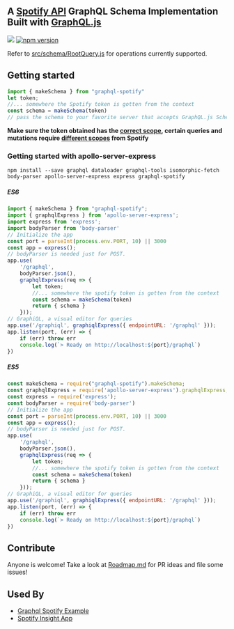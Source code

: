 ## A [Spotify API](https://beta.developer.spotify.com/documentation/web-api/reference/) GraphQL Schema Implementation Built with [GraphQL.js](https://github.com/graphql/graphql-js)
![](https://travis-ci.org/goldensunliu/graphql-spotify.svg?branch=master)
[![npm version](https://badge.fury.io/js/graphql-spotify.svg)](https://badge.fury.io/js/graphql-spotify)

Refer to [src/schema/RootQuery.js](src/schema/RootQuery.js) for operations currently supported.
## Getting started
```javascript
import { makeSchema } from "graphql-spotify"
let token;
//... somewhere the Spotify token is gotten from the context
const schema = makeSchema(token)
// pass the schema to your favorite server that accepts GraphQL.js Schemas
```
**Make sure the token obtained has the [correct scope](https://beta.developer.spotify.com/documentation/general/guides/scopes/), certain queries and mutations require [different scopes](https://beta.developer.spotify.com/documentation/general/guides/scopes/) from Spotify**
### Getting started with apollo-server-express
`npm install --save graphql dataloader graphql-tools isomorphic-fetch body-parser apollo-server-express express graphql-spotify`

##### ES6
```javascript
import { makeSchema } from "graphql-spotify";
import { graphqlExpress } from 'apollo-server-express';
import express from 'express';
import bodyParser from 'body-parser'
// Initialize the app
const port = parseInt(process.env.PORT, 10) || 3000
const app = express();
// bodyParser is needed just for POST.
app.use(
    '/graphql',
    bodyParser.json(),
    graphqlExpress(req => {
        let token;
        //... somewhere the spotify token is gotten from the context
        const schema = makeSchema(token)
        return { schema }
    }));
// GraphiQL, a visual editor for queries
app.use('/graphiql', graphiqlExpress({ endpointURL: '/graphql' }));
app.listen(port, (err) => {
    if (err) throw err
    console.log(`> Ready on http://localhost:${port}/graphql`)
})
```
##### ES5
```javascript
const makeSchema = require("graphql-spotify").makeSchema;
const graphqlExpress = require('apollo-server-express').graphqlExpress;
const express = require('express');
const bodyParser = require('body-parser')
// Initialize the app
const port = parseInt(process.env.PORT, 10) || 3000
const app = express();
// bodyParser is needed just for POST.
app.use(
    '/graphql',
    bodyParser.json(),
    graphqlExpress(req => {
        let token;
        //... somewhere the spotify token is gotten from the context
        const schema = makeSchema(token)
        return { schema }
    }));
// GraphiQL, a visual editor for queries
app.use('/graphiql', graphiqlExpress({ endpointURL: '/graphql' }));
app.listen(port, (err) => {
    if (err) throw err
    console.log(`> Ready on http://localhost:${port}/graphql`)
})
```

## Contribute
Anyone is welcome! Take a look at [Roadmap.md](Roadmap.md) for PR ideas and file some issues!

## Used By
* [Graphql Spotify Example](https://github.com/goldensunliu/graphql-spotify-example)
* [Spotify Insight App](https://noise.sitianliu.com/login)
